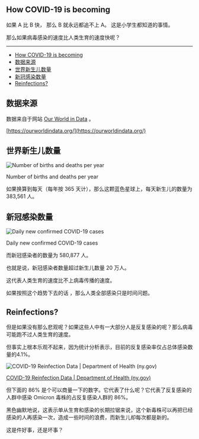 ## How COVID-19 is becoming

如果 A 比 B 快，
那么 B 就永远都追不上 A。
这是小学生都知道的事情。

那么如果病毒感染的速度比人类生育的速度快呢？

---

- [How COVID-19 is becoming](#how-covid-19-is-becoming)
- [数据来源](#数据来源)
- [世界新生儿数量](#世界新生儿数量)
- [新冠感染数量](#新冠感染数量)
- [Reinfections?](#reinfections)

## 数据来源

数据来自于网站 [Our World in Data](https://ourworldindata.org/) 。

[https://ourworldindata.org/](https://ourworldindata.org/)

## 世界新生儿数量

![Number of births and deaths per year](How%20COVID-19%20is%20becoming%209cfb2831b0ae457889cddafda62d0279/Untitled.png)

Number of births and deaths per year

如果换算到每天（每年按 365 天计），那么这颗蓝色星球上，每天新生儿的数量为 383,561 人。

## 新冠感染数量

![Daily new confirmed COVID-19 cases](How%20COVID-19%20is%20becoming%209cfb2831b0ae457889cddafda62d0279/Untitled%201.png)

Daily new confirmed COVID-19 cases

而新冠感染者的数量为 580,877 人。

也就是说，新冠感染者数量超过新生儿数量 20 万人。

这代表人类生育的速度比不上病毒传播的速度。

如果按照这个趋势下去的话 ，那么人类全部感染只是时间问题。

## Reinfections?

但是如果没有那么悲观呢？如果这些人中有一大部分人是反复感染的呢？那么病毒可能跑不过人类生育的速度。

但事实上根本乐观不起来，因为统计分析表示，目前的反复感染率仅占总体感染数量的4.1%。

![[COVID-19 Reinfection Data | Department of Health (ny.gov)](https://coronavirus.health.ny.gov/covid-19-reinfection-data)](How%20COVID-19%20is%20becoming%209cfb2831b0ae457889cddafda62d0279/Untitled%202.png)

[COVID-19 Reinfection Data | Department of Health (ny.gov)](https://coronavirus.health.ny.gov/covid-19-reinfection-data)

但下面的 86% 是个可以商量一下的数字。它代表了什么呢？它代表了反复感染的人群中感染 Omicron 毒株的占反复感染人群的 86%。

黑色幽默地说，这表示单从生育和感染的长期拉锯来说，这个新毒株可以再把已经感染的人再感染一次，造成一些时间的浪费，而新生儿却每次都是新的。

这是件好事，还是坏事？